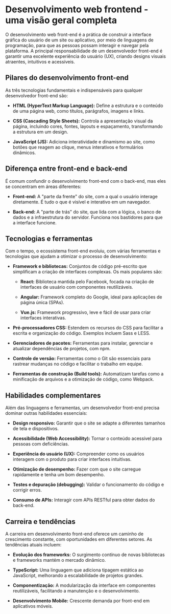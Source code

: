 # Desenvolvimento web frontend - uma visão geral completa

O desenvolvimento web front-end é a prática de construir a interface
gráfica do usuário de um site ou aplicativo, por meio de linguagens
de programação, para que as pessoas possam interagir e navegar
pela plataforma. A principal responsabilidade de um desenvolvedor
front-end é garantir uma excelente experiência do usuário (UX),
criando designs visuais atraentes, intuitivos e acessíveis.

## Pilares do desenvolvimento front-end

As três tecnologias fundamentais e indispensáveis para qualquer
desenvolvedor front-end são:

* **HTML (HyperText Markup Language):** Define a estrutura e o
  conteúdo de uma página web, como títulos, parágrafos, imagens e
  links.

* **CSS (Cascading Style Sheets):** Controla a apresentação visual da
  página, incluindo cores, fontes, layouts e espaçamento,
  transformando a estrutura em um design.

* **JavaScript (JS):** Adiciona interatividade e dinamismo ao site,
  como botões que reagem ao clique, menus interativos e formulários
  dinâmicos.

## Diferença entre front-end e back-end

É comum confundir o desenvolvimento front-end com o back-end, mas
eles se concentram em áreas diferentes:

* **Front-end:** A "parte da frente" do site, com a qual o usuário
  interage diretamente. É tudo o que é visível e interativo em um
  navegador.

* **Back-end:** A "parte de trás" do site, que lida com a lógica, o banco
  de dados e a infraestrutura do servidor. Funciona nos bastidores
  para que a interface funcione.

## Tecnologias e ferramentas

Com o tempo, o ecossistema front-end evoluiu, com várias ferramentas
e tecnologias que ajudam a otimizar o processo de
desenvolvimento:

* **Framework e bibliotecas:** Conjuntos de código pré-escrito que
  simplificam a criação de interfaces complexas. Os mais populares
  são:

  * **React:** Biblioteca mantida pelo Facebook, focada na criação de
    interfaces de usuário com componentes reutilizáveis.

  * **Angular:** Framework completo do Google, ideal para aplicações
    de página única (SPAs).

  * **Vue.js:** Framework progressivo, leve e fácil de usar para criar
    interfaces interativas.

* **Pré-processadores CSS:** Estendem os recursos do CSS para
  facilitar a escrita e organização do código. Exemplos incluem Sass
  e LESS.

* **Gerenciadores de pacotes:** Ferramentas para instalar, gerenciar e
  atualizar dependências de projetos, com npm.

* **Controle de versão:** Ferramentas como o Git são essenciais para
  rastrear mudanças no código e facilitar o trabalho em equipe.

* **Ferramentas de construção (Build tools):** Automatizam tarefas
  como a minificação de arquivos e a otimização de código, como
  Webpack.

## Habilidades complementares

Além das linguagens e ferramentas, um desenvolvedor front-end
precisa dominar outras habilidades essenciais:

* **Design responsivo:** Garantir que o site se adapte a diferentes
  tamanhos de tela e dispositivos.

* **Acessibilidade (Web Accessibility):** Tornar o conteúdo acessível
  para pessoas com deficiências.

* **Experiência do usuário (UX):** Compreender como os usuários
  interagem com o produto para criar interfaces intuitivas.

* **Otimização de desempenho:** Fazer com que o site carregue
  rapidamente e tenha um bom desempenho.

* **Testes e depuração (debugging):** Validar o funcionamento do
  código e corrigir erros.

* **Consumo de APIs:** Interagir com APIs RESTful para obter dados do
  back-end.

## Carreira e tendências

A carreira em desenvolvimento front-end oferece um caminho de
crescimento constante, com oportunidades em diferentes setores. As
tendências atuais incluem:

* **Evolução dos frameworks:** O surgimento contínuo de novas
  bibliotecas e frameworks mantém o mercado dinâmico.
  
* **TypeScript:** Uma linguagem que adiciona tipagem estática ao
  JavaScript, melhorando a escalabilidade de projetos grandes.

* **Componentização:** A modularização da interface em
  componentes reutilizáveis, facilitando a manutenção e o
  desenvolvimento.

* **Desenvolvimento Mobile:** Crescente demanda por front-end em
  aplicativos móveis.
